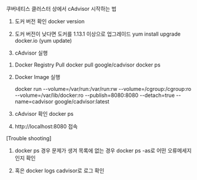 쿠버네티스 클러스터 상에서 cAdvisor 시작하는 법

1. 도커 버전 확인 
  docker version

2. 도커 버전이 낮다면 도커를 1.13.1 이상으로 업그레이드
  yum install upgrade docker.io
  (yum update)

3. cAdvisor 실행
1) Docker Registry Pull
  docker pull google/cadvisor
  docker ps
  
2) Docker Image 실행

   docker run --volume=/var/run:/var/run:rw --volume=/cgroup:/cgroup:ro --volume=/var/lib/docker:ro --publish=8080:8080 --detach=true --   name=cadvisor google/cadvisor:latest

3) cAdvisor 확인
  docker ps

4) http://localhost:8080 접속

[Trouble shooting]

1. docker ps 경우 문제가 생겨 목록에 없는 경우
docker ps -as로 어떤 오류메세지인지 확인

2. 혹은 docker logs cadvisor로 로그 확인

